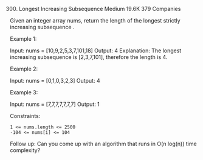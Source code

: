 300. Longest Increasing Subsequence
Medium
19.6K
379
Companies

Given an integer array nums, return the length of the longest strictly increasing
subsequence
.

 

Example 1:

Input: nums = [10,9,2,5,3,7,101,18]
Output: 4
Explanation: The longest increasing subsequence is [2,3,7,101], therefore the length is 4.

Example 2:

Input: nums = [0,1,0,3,2,3]
Output: 4

Example 3:

Input: nums = [7,7,7,7,7,7,7]
Output: 1

 

Constraints:

    1 <= nums.length <= 2500
    -104 <= nums[i] <= 104

 

Follow up: Can you come up with an algorithm that runs in O(n log(n)) time complexity?
